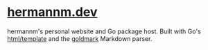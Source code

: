 # [hermannm.dev](https://hermannm.dev/)

hermannm's personal website and Go package host. Built with Go's
[html/template](https://pkg.go.dev/html/template) and the
[goldmark](https://github.com/yuin/goldmark) Markdown parser.
